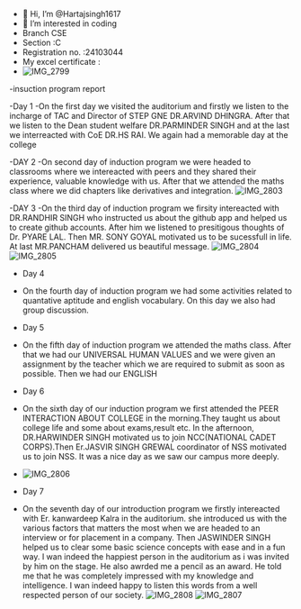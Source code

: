 - 👋 Hi, I’m @Hartajsingh1617
- 👀 I’m interested in coding
- Branch CSE
- Section :C
- Registration no. :24103044
- My excel certificate :
- ![IMG_2799](https://github.com/user-attachments/assets/39137a63-e35c-40ca-86f6-1045d4892690)




-insuction program report

-Day 1
-On the first day we visited the auditorium and firstly we listen to the incharge of TAC and Director of STEP GNE DR.ARVIND DHINGRA. After that we listen to the Dean student welfare DR.PARMINDER SINGH and at the last we interreacted with CoE DR.HS RAI. We again had a memorable day at the college

-DAY 2
-On second day of induction program we were headed to classrooms where we intereacted with peers and they shared their experience, valuable knowledge with us. After that we attended the maths class where we did chapters like derivatives and integration.
![IMG_2803](https://github.com/user-attachments/assets/bd6d0d30-2b6d-4fcc-b668-4e5201ce9969)


-DAY 3
-On the third day of induction program we firsity intereacted with DR.RANDHIR SINGH who instructed us about the github app and helped us to create github accounts. After him we listened to presitigous thoughts of Dr. PYARE LAL. Then MR. SONY GOYAL motivated us to be sucessfull in life. At last MR.PANCHAM delivered us beautiful message.
![IMG_2804](https://github.com/user-attachments/assets/e2a9825e-0528-4483-87ce-48f0f5cbb9d5)
![IMG_2805](https://github.com/user-attachments/assets/a8bd6307-e4fc-4e45-afef-2873693f0428)

- Day 4
- On the fourth day of induction program we had some activities related to quantative aptitude and english vocabulary. On this day we also had group discussion.

- Day 5
- On the fifth day of induction program we attended the maths class. After that we had our UNIVERSAL HUMAN VALUES and we were given an assignment by the teacher which we are required to submit as soon as possible. Then we had our ENGLISH

- Day 6
- On the sixth day of our induction program we first attended the PEER INTERACTION ABOUT COLLEGE in the morning.They taught us about college life and some about exams,result etc. In the afternoon, DR.HARWINDER SINGH motivated us to join NCC(NATIONAL CADET CORPS).Then Er.JASVIR SINGH GREWAL coordinator of NSS motivated us to join NSS. It was a nice day as we saw our campus more deeply.
- ![IMG_2806](https://github.com/user-attachments/assets/78a39983-8862-46c5-bb30-f0d307bc2dcb)


- Day 7
- On the seventh day of our introduction program we firstly intereacted with Er. kanwardeep Kalra in the auditorium. she introduced us with the various factors that matters the most when we are headed to an interview or for placement in a company. Then JASWINDER SINGH helped us to clear some basic science concepts with ease and in a fun way. I wan indeed the happiest person in the auditorium as i was invited by him on the stage. He also awrded me a pencil as an award. He told me that he was completely impressed with my knowledge and intelligence. I wan indeed happy to listen this words from a well respected person of our society.
![IMG_2808](https://github.com/user-attachments/assets/d1e700b1-03d4-4192-8da1-682a36363730)
![IMG_2807](https://github.com/user-attachments/assets/ccd2ec48-fbf5-4ad3-b30f-53eeeb41e5e8)

